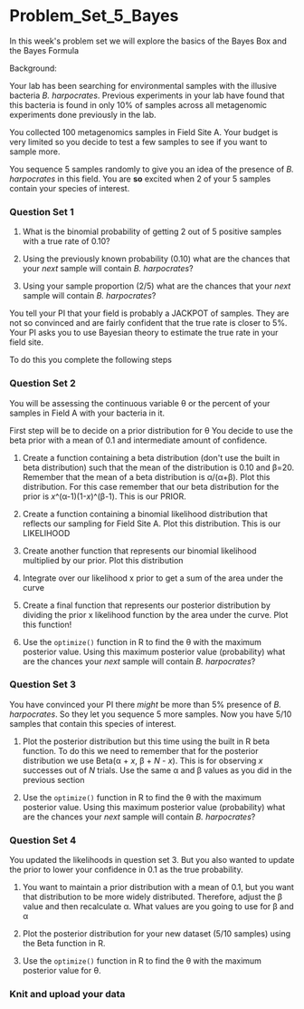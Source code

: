 # Problem_Set_5_Bayes


In this week's problem set we will explore the basics of the Bayes Box and the Bayes Formula

Background:

Your lab has been searching for environmental samples with the illusive bacteria *B. harpocrates*. Previous experiments in your lab have found that this bacteria is found in only 10% of samples across all metagenomic experiments done previously in the lab. 


You collected 100 metagenomics samples in Field Site A. Your budget is very limited so you decide to test a few samples to see if you want to sample more. 

You sequence 5 samples randomly to give you an idea of the presence of *B. harpocrates* in this field. 
You are **so** excited when 2 of your 5 samples contain your species of interest. 

### Question Set 1

1. What is the binomial probability of getting 2 out of 5 positive samples with a true rate of 0.10?

2. Using the previously known probability (0.10) what are the chances that your _next_ sample will contain *B. harpocrates*?

3. Using your sample proportion (2/5) what are the chances that your _next_ sample will contain *B. harpocrates*?



You tell your PI that your field is probably a JACKPOT of samples. They are not so convinced and are fairly confident that the true rate is closer to 5%. 
Your PI asks you to use Bayesian theory to estimate the true rate in your field site. 

To do this you complete the following steps

### Question Set 2

You will be assessing the continuous variable &theta; or the percent of your samples in Field A with your bacteria in it.

First step will be to decide on a prior distribution for &theta; You decide to use the beta prior with a mean of 0.1 and intermediate amount of confidence. 

1. Create a function containing a beta distribution (don't use the built in beta distribution) such that the mean of the distribution is 0.10 and &beta;=20. Remember that the mean of a beta distribution is &alpha;/(&alpha;+&beta;). Plot this distribution. For this case remember that our beta distribution for the prior is _x_^(&alpha;-1)(1-_x_)^(&beta;-1). This is our PRIOR.

2. Create a function containing a binomial likelihood distribution that reflects our sampling for Field Site A. Plot this distribution. This is our LIKELIHOOD

3. Create another function that represents our binomial likelihood multiplied by our prior. Plot this distribution

4. Integrate over our likelihood x prior to get a sum of the area under the curve

5. Create a final function that represents our posterior distribution by dividing the prior x likelihood function by the area under the curve. Plot this function!

6. Use the `optimize()` function in R to find the &theta; with the maximum posterior value. Using this maximum posterior value (probability) what are the chances your _next_ sample will contain *B. harpocrates*?


### Question Set 3

You have convinced your PI there *might* be more than 5% presence of *B. harpocrates*. So they let you sequence 5 more samples. Now you have 5/10 samples that contain this species of interest. 

1. Plot the posterior distribution but this time using the built in R beta function. To do this we need to remember that for the posterior distribution we use Beta(&alpha; + *x*, &beta; + *N* - *x*). This is for observing *x* successes out of _N_ trials. Use the same &alpha; and &beta; values as you did in the previous section

2. Use the `optimize()` function in R to find the &theta; with the maximum posterior value. Using this maximum posterior value (probability) what are the chances your _next_ sample will contain *B. harpocrates*?


### Question Set 4

You updated the likelihoods in question set 3. But you also wanted to update the prior to lower your confidence in 0.1 as the true probability.

1. You want to maintain a prior distribution with a mean of 0.1, but you want that distribution to be more widely distributed. Therefore, adjust the &beta; value and then recalculate &alpha;. What values are you going to use for &beta; and &alpha;

2. Plot the posterior distribution for your new dataset (5/10 samples) using the Beta function in R.

3. Use the `optimize()` function in R to find the &theta; with the maximum posterior value for &theta;.  


### Knit and upload your data




